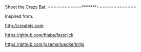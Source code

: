Shoot the Crazy Bat.
============*******==============

Inspired from.

http://createjs.com

https://github.com/ftlabs/fastclick

https://github.com/josemarluedke/initjs

